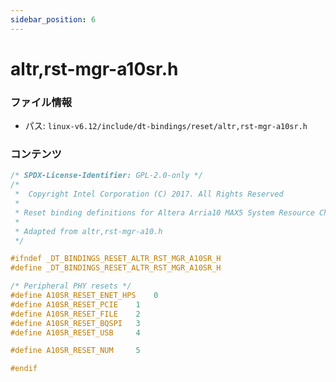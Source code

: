 ```yaml
---
sidebar_position: 6
---
```

# altr,rst-mgr-a10sr.h

### ファイル情報

- パス: `linux-v6.12/include/dt-bindings/reset/altr,rst-mgr-a10sr.h`

### コンテンツ

```h
/* SPDX-License-Identifier: GPL-2.0-only */
/*
 *  Copyright Intel Corporation (C) 2017. All Rights Reserved
 *
 * Reset binding definitions for Altera Arria10 MAX5 System Resource Chip
 *
 * Adapted from altr,rst-mgr-a10.h
 */

#ifndef _DT_BINDINGS_RESET_ALTR_RST_MGR_A10SR_H
#define _DT_BINDINGS_RESET_ALTR_RST_MGR_A10SR_H

/* Peripheral PHY resets */
#define A10SR_RESET_ENET_HPS	0
#define A10SR_RESET_PCIE	1
#define A10SR_RESET_FILE	2
#define A10SR_RESET_BQSPI	3
#define A10SR_RESET_USB		4

#define A10SR_RESET_NUM		5

#endif

```

